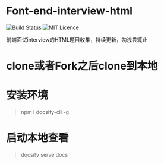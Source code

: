 # Font-end-interview-html

[![Build Status](https://travis-ci.org/nieyafei/front-end-interview-html.svg?branch=master)](https://travis-ci.org/nieyafei/front-end-interview-html)
[![MIT Licence](https://badges.frapsoft.com/os/mit/mit.svg?v=103)](https://opensource.org/licenses/mit-license.php)

前端面试interview的HTML题目收集，持续更新，勿浅尝辄止

# clone或者Fork之后clone到本地

# 安装环境
> npm i docsify-cli -g

# 启动本地查看
> docsify serve docs